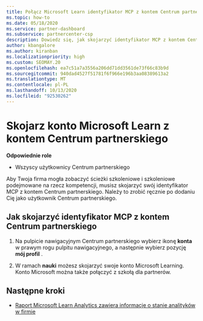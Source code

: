 ```yaml
---
title: Połącz Microsoft Learn identyfikator MCP z kontem Centrum partnerskiego
ms.topic: how-to
ms.date: 05/18/2020
ms.service: partner-dashboard
ms.subservice: partnercenter-csp
description: Dowiedz się, jak skojarzyć identyfikator MCP z kontem Centrum partnerskiego, aby Twoja firma mogła zobaczyć ścieżki szkoleniowe i szkoleniowe podjęte w ramach kompetencji.
author: kbangalore
ms.author: kiranban
ms.localizationpriority: high
ms.custom: SEOMAY.20
ms.openlocfilehash: ea7c51a7a3556a206dd71dd3561de73f66c83b9d
ms.sourcegitcommit: 940dad4527f51781f6f966e196b3aa08389613a2
ms.translationtype: MT
ms.contentlocale: pl-PL
ms.lasthandoff: 10/13/2020
ms.locfileid: "92530262"
---
```

# <a name="associate-your-microsoft-learn-account-to-your-partner-center-account"></a>Skojarz konto Microsoft Learn z kontem Centrum partnerskiego

**Odpowiednie role**

- Wszyscy użytkownicy Centrum partnerskiego

Aby Twoja firma mogła zobaczyć ścieżki szkoleniowe i szkoleniowe podejmowane na rzecz kompetencji, musisz skojarzyć swój identyfikator MCP z kontem Centrum partnerskiego. Należy to zrobić ręcznie po dodaniu Cię jako użytkownik Centrum partnerskiego.

## <a name="how-to-associate-your-mcp-id-to-your-partner-center-account"></a>Jak skojarzyć identyfikator MCP z kontem Centrum partnerskiego

1. Na pulpicie nawigacyjnym Centrum partnerskiego wybierz ikonę **konta** w prawym rogu pulpitu nawigacyjnego, a następnie wybierz pozycję **mój profil** .

2. W ramach **nauki** możesz skojarzyć swoje konto Microsoft Learning. Konto Microsoft można także połączyć z szkołą dla partnerów.

## <a name="next-steps"></a>Następne kroki

- [Raport Microsoft Learn Analytics zawiera informacje o stanie analityków w firmie](ms-learn-analytics.md)